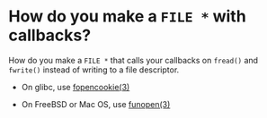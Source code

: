 How do you make a `FILE *` with callbacks?
=======================================

How do you make a `FILE *` that calls your callbacks on `fread()` and `fwrite()`
instead of writing to a file descriptor.

* On glibc, use [fopencookie(3)](http://man7.org/linux/man-pages/man3/fopencookie.3.html)

* On FreeBSD or Mac OS, use [funopen(3)](https://www.freebsd.org/cgi/man.cgi?query=funopen&sektion=3&apropos=0&manpath=freebsd)
